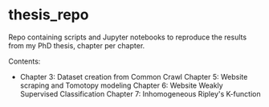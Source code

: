 # thesis_repo
Repo containing scripts and Jupyter notebooks to reproduce the results from my PhD thesis, chapter per chapter. 

Contents: 

<ul>
	<li> Chapter 3: Dataset creation from Common Crawl 
	<liu> Chapter 5: Website scraping and Tomotopy modeling 
	<liu> Chapter 6: Website Weakly Supervised Classification
	<liu> Chapter 7: Inhomogeneous Ripley's K-function 
  </ul>
